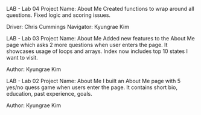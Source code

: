 LAB - Lab 04
Project Name: About Me
Created functions to wrap around all questions. Fixed logic and scoring issues. 

Driver: Chris Cummings 
Navigator: Kyungrae Kim


LAB - Lab 03
Project Name: About Me
Added new features to the About Me page which asks 2 more questions when user enters the page. It showcases usage of loops and arrays. Index now includes top 10 states I want to visit.

Author: Kyungrae Kim


LAB - Lab 02
Project Name: About Me
I built an About Me page with 5 yes/no quess game when users enter the page. It contains short bio, education, past experience, goals.

Author: Kyungrae Kim